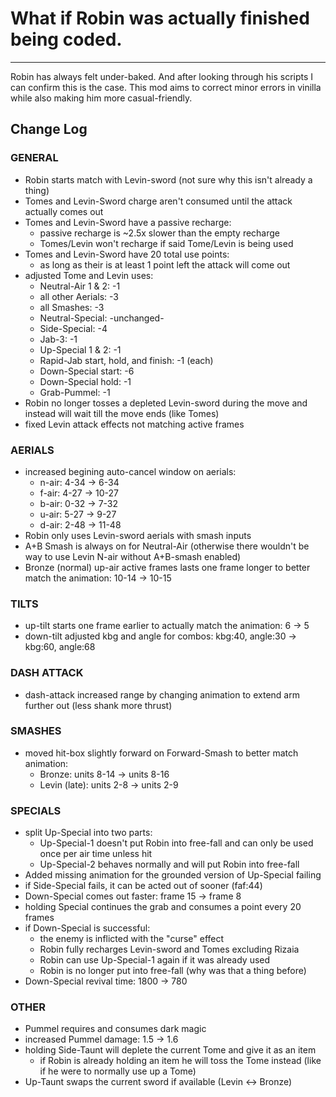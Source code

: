 # What if Robin was actually finished being coded.
--------------------------------------------------------------------------
Robin has always felt under-baked. And after looking through his scripts I can confirm this is the case. 
This mod aims to correct minor errors in vinilla while also making him more casual-friendly. 

## Change Log

### GENERAL
- Robin starts match with Levin-sword (not sure why this isn't already a thing)
- Tomes and Levin-Sword charge aren't consumed until the attack actually comes out
- Tomes and Levin-Sword have a passive recharge:
	- passive recharge is ~2.5x slower than the empty recharge
	- Tomes/Levin won't recharge if said Tome/Levin is being used
- Tomes and Levin-Sword have 20 total use points:
	- as long as their is at least 1 point left the attack will come out
- adjusted Tome and Levin uses:
	- Neutral-Air 1 & 2: -1
	- all other Aerials: -3
	- all Smashes: -3
	- Neutral-Special: -unchanged-
	- Side-Special: -4
	- Jab-3: -1
	- Up-Special 1 & 2: -1
	- Rapid-Jab start, hold, and finish: -1 (each)
	- Down-Special start: -6
	- Down-Special hold: -1
	- Grab-Pummel: -1
- Robin no longer tosses a depleted Levin-sword during the move and instead will wait till the move ends (like Tomes)
- fixed Levin attack effects not matching active frames

### AERIALS
- increased begining auto-cancel window on aerials:
	- n-air: 4-34 -> 6-34
	- f-air: 4-27 -> 10-27
	- b-air: 0-32 -> 7-32
	- u-air: 5-27 -> 9-27
	- d-air: 2-48 -> 11-48
- Robin only uses Levin-sword aerials with smash inputs
- A+B Smash is always on for Neutral-Air (otherwise there wouldn't be way to use Levin N-air without A+B-smash enabled)
- Bronze (normal) up-air active frames lasts one frame longer to better match the animation: 10-14 -> 10-15

### TILTS
- up-tilt starts one frame earlier to actually match the animation: 6 -> 5
- down-tilt adjusted kbg and angle for combos: kbg:40, angle:30 -> kbg:60, angle:68

### DASH ATTACK
- dash-attack increased range by changing animation to extend arm further out (less shank more thrust)

### SMASHES
- moved hit-box slightly forward on Forward-Smash to better match animation:
	- Bronze: units 8-14 -> units 8-16
	- Levin (late): units 2-8 -> units 2-9

### SPECIALS
- split Up-Special into two parts:
	- Up-Special-1 doesn't put Robin into free-fall and can only be used once per air time unless hit
	- Up-Special-2 behaves normally and will put Robin into free-fall
- Added missing animation for the grounded version of Up-Special failing
- if Side-Special fails, it can be acted out of sooner (faf:44)
- Down-Special comes out faster: frame 15 -> frame 8
- holding Special continues the grab and consumes a point every 20 frames
- if Down-Special is successful:
	- the enemy is inflicted with the "curse" effect
	- Robin fully recharges Levin-sword and Tomes excluding Rizaia
	- Robin can use Up-Special-1 again if it was already used
	- Robin is no longer put into free-fall (why was that a thing before)
- Down-Special revival time: 1800 -> 780

### OTHER
- Pummel requires and consumes dark magic
- increased Pummel damage: 1.5 -> 1.6
- holding Side-Taunt will deplete the current Tome and give it as an item
	- if Robin is already holding an item he will toss the Tome instead (like if he were to normally use up a Tome)
- Up-Taunt swaps the current sword if available (Levin <-> Bronze)


